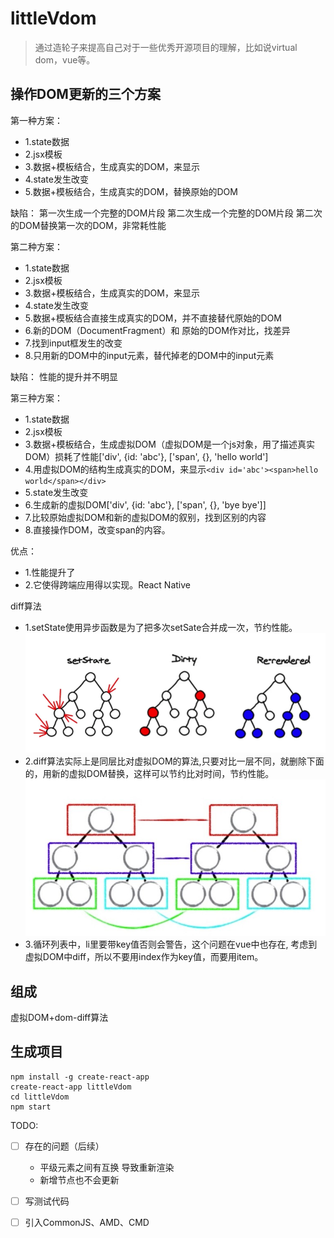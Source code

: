 # littleVdom

>通过造轮子来提高自己对于一些优秀开源项目的理解，比如说virtual dom，vue等。

## 操作DOM更新的三个方案
第一种方案：
- 1.state数据
- 2.jsx模板
- 3.数据+模板结合，生成真实的DOM，来显示
- 4.state发生改变
- 5.数据+模板结合，生成真实的DOM，替换原始的DOM

缺陷： 
第一次生成一个完整的DOM片段
第二次生成一个完整的DOM片段
第二次的DOM替换第一次的DOM，非常耗性能

第二种方案：
- 1.state数据
- 2.jsx模板
- 3.数据+模板结合，生成真实的DOM，来显示
- 4.state发生改变
- 5.数据+模板结合直接生成真实的DOM，并不直接替代原始的DOM
- 6.新的DOM（DocumentFragment）和 原始的DOM作对比，找差异
- 7.找到input框发生的改变
- 8.只用新的DOM中的input元素，替代掉老的DOM中的input元素

缺陷： 性能的提升并不明显

第三种方案：
- 1.state数据
- 2.jsx模板
- 3.数据+模板结合，生成虚拟DOM（虚拟DOM是一个js对象，用了描述真实DOM）损耗了性能['div', {id: 'abc'}, ['span', {}, 'hello world']
- 4.用虚拟DOM的结构生成真实的DOM，来显示`<div id='abc'><span>hello world</span></div>`
- 5.state发生改变
- 6.生成新的虚拟DOM['div', {id: 'abc'}, ['span', {}, 'bye bye']]
- 7.比较原始虚拟DOM和新的虚拟DOM的叙别，找到区别的内容
- 8.直接操作DOM，改变span的内容。

优点：
- 1.性能提升了
- 2.它使得跨端应用得以实现。React Native

diff算法
- 1.setState使用异步函数是为了把多次setSate合并成一次，节约性能。
![](./images/diff.png)
- 2.diff算法实际上是同层比对虚拟DOM的算法,只要对比一层不同，就删除下面的，用新的虚拟DOM替换，这样可以节约比对时间，节约性能。
![](./images/diff.jpg)
- 3.循环列表中，li里要带key值否则会警告，这个问题在vue中也存在, 考虑到虚拟DOM中diff，所以不要用index作为key值，而要用item。

## 组成

虚拟DOM+dom-diff算法

## 生成项目
```
npm install -g create-react-app
create-react-app littleVdom
cd littleVdom
npm start
```
TODO:

- [ ] 存在的问题（后续）

    - 平级元素之间有互换  导致重新渲染
    - 新增节点也不会更新

- [ ] 写测试代码
- [ ] 引入CommonJS、AMD、CMD

